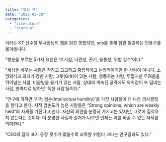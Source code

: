 ```yaml
---
title: "일의 격"
date: "2022-02-20"
categories: 
  - "literature"
  - "startup"
---
```


이라는 KT 신수정 부사장님의 [책](https://www.aladin.co.kr/shop/wproduct.aspx?ItemId=274504870&fbclid=IwAR0DFMKZp6k7u5EqXcs5GeHQKyvSVeDN9C-iPpnM_Bl6uyMD8x6bzH49yDY)을 읽진 못했지만, sns를 통해 접한 동감하는 인용구를 옮겨둡니다.

"행운을 부르는 5가지 요인은 ‘호기심, 낙관성, 끈기, 융통성, 위험 감수’이다."

"세상을 바꾸는 사람은 착하고 고고하고 중립적이고 논리적이기만 한 사람이 아니다. 소명의식과 의지가 강한 사람, 그릿(Grit)이 있는 사람, 행동하는 사람, 두렵지만 두려움을 뛰어넘는 사람, 미움받을 용기가 있는 사람, 상대의 계속된 공격에도 악착같이 또 덤비는 사람, 한마디로 말하면 ‘독한 사람’들이다."

"연구에 의하면 ‘지적 겸손(Intellectual humility)’을 가진 사람들이 더 나은 의사결정을 한다고 한다. 지적 겸손도가 높은 사람들은 “Strong opinions, which are weakly held”의 자세를 가진다고 한다. 자신의 의견을 분명히 가지고는 있지만, 그것에 집착하지 않는다는 것이다. 더 분명한 사실과 증거가 나오면 언제든 이를 바꿀 수 있는 자세를 의미한다."

"CEO의 잡지 표지 등장 횟수가 많을수록 쇠락할 위험이 크다는 연구결과도 있다."


